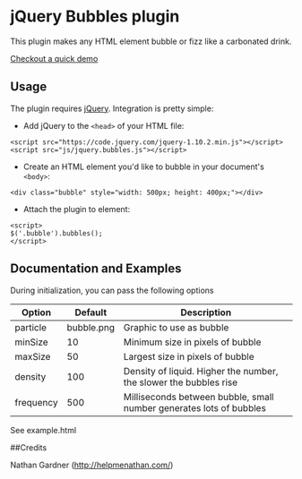 # jQuery Bubbles plugin

This plugin makes any HTML element bubble or fizz like a carbonated drink.

[Checkout a quick demo](http://nathangardner.me/jQueryBubbles.example.html)

## Usage

The plugin requires [jQuery](http://jquery.com/). Integration is pretty simple:

* Add jQuery to the `<head>` of your HTML file:
```
<script src="https://code.jquery.com/jquery-1.10.2.min.js"></script>
<script src="js/jquery.bubbles.js"></script>
```

* Create an HTML element you'd like to bubble in your document's `<body>`:
```
<div class="bubble" style="width: 500px; height: 400px;"></div>
```

* Attach the plugin to element:
```
<script>
$('.bubble').bubbles();
</script>
```

## Documentation and Examples
During initialization, you can pass the following options

Option | Default | Description
--- | --- | ---
particle | bubble.png | Graphic to use as bubble
minSize | 10 | Minimum size in pixels of bubble
maxSize | 50 | Largest size in pixels of bubble
density | 100 | Density of liquid. Higher the number, the slower the bubbles rise
frequency | 500 | Milliseconds between bubble, small number generates lots of bubbles


See example.html

##Credits

Nathan Gardner (<http://helpmenathan.com/>)
